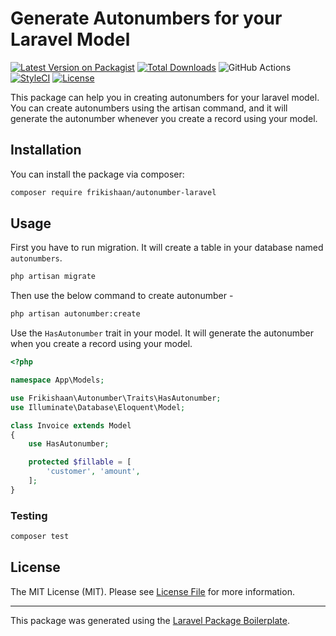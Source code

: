 # Generate Autonumbers for your Laravel Model

[![Latest Version on Packagist](https://img.shields.io/packagist/v/frikishaan/autonumber-laravel.svg?style=flat-square)](https://packagist.org/packages/frikishaan/autonumber-laravel)
[![Total Downloads](https://img.shields.io/packagist/dt/frikishaan/autonumber-laravel.svg?style=flat-square)](https://packagist.org/packages/frikishaan/autonumber-laravel)
![GitHub Actions](https://github.com/frikishaan/autonumber-laravel/actions/workflows/main.yml/badge.svg)
[![StyleCI](https://github.styleci.io/repos/433112240/shield?branch=main)](https://github.styleci.io/repos/433112240?branch=main)
[![License](https://img.shields.io/github/license/frikishaan/autonumber-laravel?style=flat-square)](LICENSE.md)


This package can help you in creating autonumbers for your laravel model. You can create autonumbers using the artisan command, and it will generate the autonumber whenever you create a record using your model.

## Installation

You can install the package via composer:

```bash
composer require frikishaan/autonumber-laravel
```

## Usage

First you have to run migration. It will create a table in your database named `autonumbers`.

```bash
php artisan migrate
```

Then use the below command to create autonumber -

```bash
php artisan autonumber:create
```
Use the `HasAutonumber` trait in your model. It will generate the autonumber when you create a record using your model.

```php
<?php

namespace App\Models;

use Frikishaan\Autonumber\Traits\HasAutonumber;
use Illuminate\Database\Eloquent\Model;

class Invoice extends Model
{
    use HasAutonumber;

    protected $fillable = [
        'customer', 'amount',
    ];
}

```

### Testing

```bash
composer test
```

<!-- ### Changelog

Please see [CHANGELOG](CHANGELOG.md) for more information what has changed recently. -->

<!-- ## Contributing

Please see [CONTRIBUTING](CONTRIBUTING.md) for details. -->

## License

The MIT License (MIT). Please see [License File](LICENSE.md) for more information.


---
This package was generated using the [Laravel Package Boilerplate](https://laravelpackageboilerplate.com).
